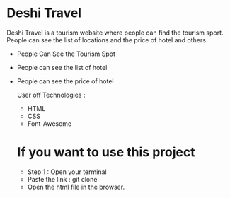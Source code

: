 # Deshi Travel

Deshi Travel is a tourism website where people can find the tourism sport. People can see the list of locations and the price of hotel and others.

- People Can See the Tourism Spot
- People can see the list of hotel
- People can see the price of hotel

  User off Technologies :

   - HTML
   - CSS
   - Font-Awesome
 
  # If you want to use this project

  - Step 1 : Open your terminal
  - Paste the link : git clone
  - Open the html file in the browser.
